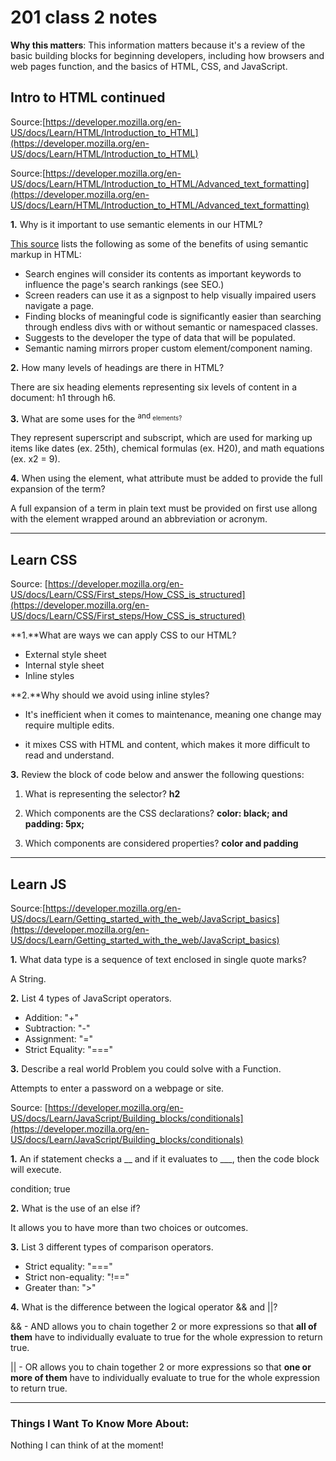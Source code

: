 # 201 class 2 notes

**Why this matters**: This information matters because it's a review of the basic building blocks for beginning developers, including how browsers and web pages function, and the basics of HTML, CSS, and JavaScript.

## Intro to HTML continued

Source:[https://developer.mozilla.org/en-US/docs/Learn/HTML/Introduction_to_HTML](https://developer.mozilla.org/en-US/docs/Learn/HTML/Introduction_to_HTML)

Source:[https://developer.mozilla.org/en-US/docs/Learn/HTML/Introduction_to_HTML/Advanced_text_formatting](https://developer.mozilla.org/en-US/docs/Learn/HTML/Introduction_to_HTML/Advanced_text_formatting) 

**1.** Why is it important to use semantic elements in our HTML?

[This source](https://developer.mozilla.org/en-US/docs/Glossary/Semantics) lists the following as some of the benefits of using semantic markup in HTML:

- Search engines will consider its contents as important keywords to influence the page's search rankings (see SEO.)
- Screen readers can use it as a signpost to help visually impaired users navigate a page.
- Finding blocks of meaningful code is significantly easier than searching through endless divs with or without semantic or namespaced classes.
- Suggests to the developer the type of data that will be populated.
- Semantic naming mirrors proper custom element/component naming.

**2.** How many levels of headings are there in HTML?

There are six heading elements representing six levels of content in a document: h1 through h6.

**3.** What are some uses for the <sup> and <sub> elements?

They represent superscript and subscript, which are used for marking up items like dates (ex. 25th), chemical formulas (ex. H20), and math equations (ex. x2 = 9).

**4.** When using the <abbr> element, what attribute must be added to provide the full expansion of the term?

A full expansion of a term in plain text must be provided on first use allong with the <abbr> element wrapped around an abbreviation or acronym.

--------------------------------------------

## Learn CSS

Source: [https://developer.mozilla.org/en-US/docs/Learn/CSS/First_steps/How_CSS_is_structured](https://developer.mozilla.org/en-US/docs/Learn/CSS/First_steps/How_CSS_is_structured)

**1.**What are ways we can apply CSS to our HTML?

- External style sheet
- Internal style sheet
- Inline styles

**2.**Why should we avoid using inline styles?

- It's inefficient when it comes to maintenance, meaning one change may require multiple edits.

- it mixes CSS with HTML and content, which makes it more difficult to read and understand.

**3.** Review the block of code below and answer the following questions:

1. What is representing the selector? **h2**

2. Which components are the CSS declarations? **color: black; and padding: 5px;**

3. Which components are considered properties? **color and padding**


--------------------------------------------

## Learn JS

Source:[https://developer.mozilla.org/en-US/docs/Learn/Getting_started_with_the_web/JavaScript_basics](https://developer.mozilla.org/en-US/docs/Learn/Getting_started_with_the_web/JavaScript_basics)

**1.** What data type is a sequence of text enclosed in single quote marks?

A String.


**2.** List 4 types of JavaScript operators.

- Addition: "+"
- Subtraction: "-"
- Assignment: "="
- Strict Equality: "==="

**3.** Describe a real world Problem you could solve with a Function.

Attempts to enter a password on a webpage or site.


Source: [https://developer.mozilla.org/en-US/docs/Learn/JavaScript/Building_blocks/conditionals](https://developer.mozilla.org/en-US/docs/Learn/JavaScript/Building_blocks/conditionals)


**1.** An if statement checks a __ and if it evaluates to ___, then the code block will execute.

condition; true


**2.** What is the use of an else if?

It allows you to have more than two choices or outcomes.


**3.** List 3 different types of comparison operators.

- Strict equality: "==="
- Strict non-equality: "!=="
- Greater than: ">"

**4.** What is the difference between the logical operator && and ||?

&& - AND allows you to chain together 2 or more expressions so that **all of them** have to individually evaluate to true for the whole expression to return true.

|| - OR allows you to chain together 2 or more expressions so that **one or more of them** have to individually evaluate to true for the whole expression to return true.


----------------------------------------------

### Things I Want To Know More About:
Nothing I can think of at the moment!